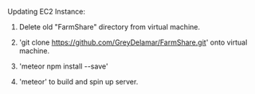 Updating EC2 Instance:

1. Delete old "FarmShare" directory from virtual machine.

2. 'git clone https://github.com/GreyDelamar/FarmShare.git' onto virtual machine.

3. 'meteor npm install --save'

4.  'meteor' to build and spin up server.
